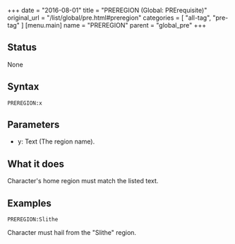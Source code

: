 +++
date = "2016-08-01"
title = "PREREGION (Global: PRErequisite)"
original_url = "/list/global/pre.html#preregion"
categories = [ "all-tag", "pre-tag" ]
[menu.main]
    name = "PREREGION"
    parent = "global_pre"
+++

## Status

None

## Syntax

`PREREGION:x`

## Parameters

-   y: Text (The region name).



What it does
------------

Character's home region must match the listed text.

Examples
--------

`PREREGION:Slithe`

Character must hail from the "Slithe" region.

